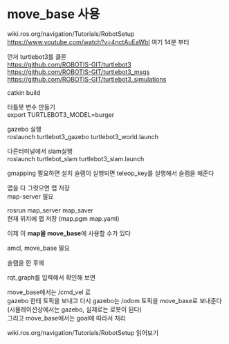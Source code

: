 # move_base 사용
wiki.ros.org/navigation/Tutorials/RobotSetup   
https://www.youtube.com/watch?v=4nctAuEaWbI  여기 14분 부터

먼저 turtlebot3를 클론  
https://github.com/ROBOTIS-GIT/turtlebot3   
https://github.com/ROBOTIS-GIT/turtlebot3_msgs   
https://github.com/ROBOTIS-GIT/turtlebot3_simulations   


catkin build

터틀봇 변수 만들기   
export TURTLEBOT3_MODEL=burger

gazebo 실행   
roslaunch turtlebot3_gazebo turtlebot3_world.launch 


다른터미널에서 slam실행   
roslaunch turtlebot_slam turtlebot3_slam.launch


gmapping 필요하면 설치
슬램이 실행되면 teleop_key를 실행해서 슬램을 해준다  


맵을 다 그렷으면 맵 저장  
map-server 필요

rosrun map_server map_saver   
현재 위치에 맵 저장 (map.pgm map.yaml)


이제 이 **map을 move_base**에 사용할 수가 있다 

amcl, move_base 필요

슬램을 한 후에 

rqt_graph를 입력해서 확인해 보면

move_base에서는 /cmd_vel 로   
gazebo 한테 토픽을 보내고 다시 gazebo는 /odom 토픽을 move_base로 보내준다 
(시뮬레이션상에서는 gazebo, 실제로는 로봇이 된다)   
그리고 move_base에서는 goal에 따라서 처리  

wiki.ros.org/navigation/Tutorials/RobotSetup 읽어보기
